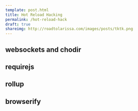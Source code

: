 ```yaml
---
template: post.html
title: Hot Reload Hacking
permalink: /hot-reload-hack
draft: true
shareimg: http://roadtolarissa.com/images/posts/tktk.png
---
```



## websockets and chodir


## requirejs


## rollup


## browserify

